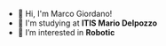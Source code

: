 - 👋 Hi, I'm Marco Giordano!
- 🏫 I'm studying at **ITIS Mario Delpozzo**
- 👀 I’m interested in **Robotic**
<!---
giurdanm/giurdanm is a ✨ special ✨ repository because its `README.md` (this file) appears on your GitHub profile.
You can click the Preview link to take a look at your changes.
--->

